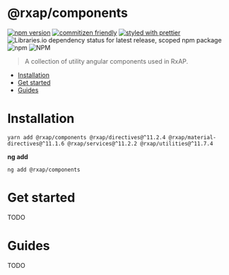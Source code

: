 @rxap/components
======

[![npm version](https://img.shields.io/npm/v/@rxap/components?style=flat-square)](https://www.npmjs.com/package/@rxap/components)
[![commitizen friendly](https://img.shields.io/badge/commitizen-friendly-brightgreen.svg?style=flat-square)](https://commitizen.github.io/cz-cli/)
[![styled with prettier](https://img.shields.io/badge/styled_with-prettier-ff69b4.svg?style=flat-square)](https://github.com/prettier/prettier)
![Libraries.io dependency status for latest release, scoped npm package](https://img.shields.io/librariesio/release/npm/@rxap/components)
![npm](https://img.shields.io/npm/dm/@rxap/components)
![NPM](https://img.shields.io/npm/l/@rxap/components)

> A collection of utility angular components used in RxAP.

- [Installation](#installation)
- [Get started](#get-started)
- [Guides](#guides)

# Installation

```
yarn add @rxap/components @rxap/directives@^11.2.4 @rxap/material-directives@^11.1.6 @rxap/services@^11.2.2 @rxap/utilities@^11.7.4 
```

**ng add**

```
ng add @rxap/components
```

# Get started

TODO

# Guides

TODO


